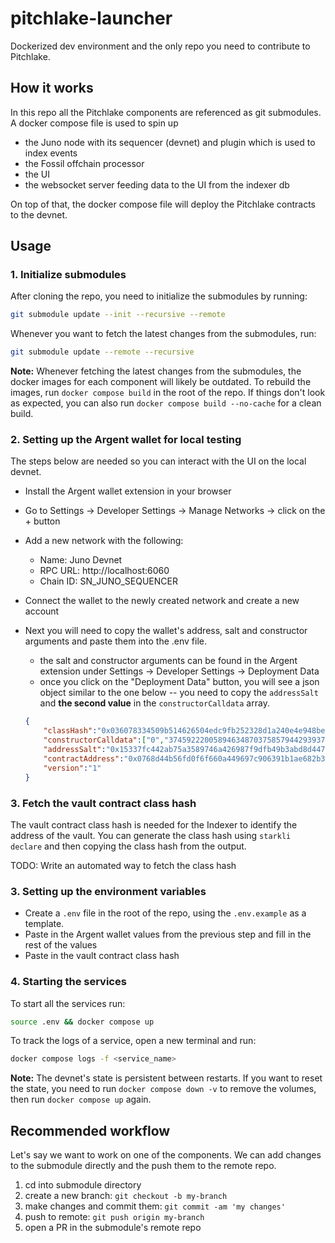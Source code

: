 # pitchlake-launcher
Dockerized dev environment and the only repo you need to contribute to Pitchlake.

## How it works

In this repo all the Pitchlake components are referenced as git submodules. A docker compose file is used to spin up 

- the Juno node with its sequencer (devnet) and plugin which is used to index events
- the Fossil offchain processor
- the UI
- the websocket server feeding data to the UI from the indexer db

On top of that, the docker compose file will deploy the Pitchlake contracts to the devnet.

## Usage

### 1. Initialize submodules

After cloning the repo, you need to initialize the submodules by running:
```bash
git submodule update --init --recursive --remote
```

Whenever you want to fetch the latest changes from the submodules, run:
```bash
git submodule update --remote --recursive
```

**Note:** Whenever fetching the latest changes from the submodules, the docker images for each component will likely be outdated. To rebuild the images, run `docker compose build` in the root of the repo. If things don't look as expected, you can also run `docker compose build --no-cache` for a clean build.

### 2. Setting up the Argent wallet for local testing

The steps below are needed so you can interact with the UI on the local devnet.

- Install the Argent wallet extension in your browser
- Go to Settings -> Developer Settings -> Manage Networks -> click on the + button
- Add a new network with the following:
  - Name: Juno Devnet
  - RPC URL: http://localhost:6060
  - Chain ID: SN_JUNO_SEQUENCER
- Connect the wallet to the newly created network and create a new account
- Next you will need to copy the wallet's address, salt and constructor arguments and paste them into the .env file. 
    - the salt and constructor arguments can be found in the Argent extension under Settings -> Developer Settings -> Deployment Data
    - once you click on the "Deployment Data" button, you will see a json object similar to the one below -- you need to copy the `addressSalt` and **the second value** in the `constructorCalldata` array.

    ```json
    {
        "classHash":"0x036078334509b514626504edc9fb252328d1a240e4e948bef8d0c08dff45927f",
        "constructorCalldata":["0","37459222005894634870375857944293937532221532474070351093573957772534191899","1"],
        "addressSalt":"0x15337fc442ab75a3589746a426987f9dfb49b3abd8d447dab3550c3ead971b",
        "contractAddress":"0x0768d44b56fd0f6f660a449697c906391b1ae682b30086f4d521c4c414d399d9",
        "version":"1"
    }
    ```

### 3. Fetch the vault contract class hash

The vault contract class hash is needed for the Indexer to identify the address of the vault.
You can generate the class hash using `starkli declare` and then copying the class hash from the output. 

TODO: Write an automated way to fetch the class hash

### 3. Setting up the environment variables

- Create a `.env` file in the root of the repo, using the `.env.example` as a template.
- Paste in the Argent wallet values from the previous step and fill in the rest of the values
- Paste in the vault contract class hash

### 4. Starting the services

To start all the services run:
```bash
source .env && docker compose up
```

To track the logs of a service, open a new terminal and run:
```bash
docker compose logs -f <service_name>
```

**Note:** The devnet's state is persistent between restarts. If you want to reset the state, you need to run `docker compose down -v` to remove the volumes, then run `docker compose up` again.

## Recommended workflow

Let's say we want to work on one of the components. We can add changes to the submodule directly and the push them to the remote repo.

1. cd into submodule directory
2. create a new branch: `git checkout -b my-branch`
3. make changes and commit them: `git commit -am 'my changes'`
4. push to remote: `git push origin my-branch`
5. open a PR in the submodule's remote repo




